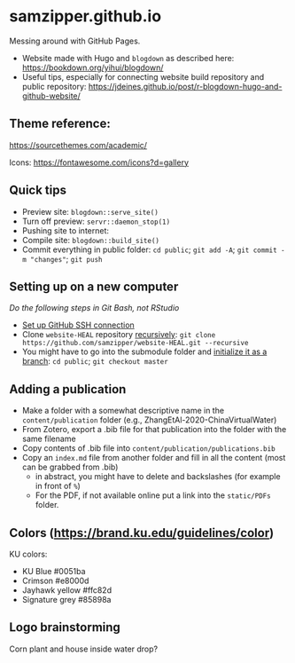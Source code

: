 # samzipper.github.io
Messing around with GitHub Pages.

 * Website made with Hugo and `blogdown` as described here: https://bookdown.org/yihui/blogdown/
 * Useful tips, especially for connecting website build repository and public repository: https://jdeines.github.io/post/r-blogdown-hugo-and-github-website/

## Theme reference: 
https://sourcethemes.com/academic/

Icons: https://fontawesome.com/icons?d=gallery

## Quick tips
 * Preview site: `blogdown::serve_site()`
 * Turn off preview: `servr::daemon_stop(1)`
 * Pushing site to internet:
  * Compile site: `blogdown::build_site()`
  * Commit everything in public folder: `cd public`; `git add -A`; `git commit -m "changes"`; `git push`

## Setting up on a new computer
*Do the following steps in Git Bash, not RStudio*
 * [Set up GitHub SSH connection](https://help.github.com/en/github/authenticating-to-github/generating-a-new-ssh-key-and-adding-it-to-the-ssh-agent)
 * Clone `website-HEAL` repository [recursively](https://stackoverflow.com/questions/11358082/empty-git-submodule-folder-when-repo-cloned): `git clone https://github.com/samzipper/website-HEAL.git --recursive`
 * You might have to go into the submodule folder and [initialize it as a branch](https://gist.github.com/Noitidart/7af2e120bb83e2be9aa4cc3ca0a37722): `cd public`; `git checkout master`

## Adding a publication
 * Make a folder with a somewhat descriptive name in the `content/publication` folder (e.g., ZhangEtAl-2020-ChinaVirtualWater)
 * From Zotero, export a .bib file for that publication into the folder with the same filename
 * Copy contents of .bib file into `content/publication/publications.bib`
 * Copy an `index.md` file from another folder and fill in all the content (most can be grabbed from .bib)
    * in abstract, you might have to delete and backslashes (for example in front of `%`)
    * For the PDF, if not available online put a link into the `static/PDFs` folder.

## Colors (https://brand.ku.edu/guidelines/color)
KU colors:
  * KU Blue #0051ba
  * Crimson #e8000d
  * Jayhawk yellow #ffc82d
  * Signature grey #85898a

## Logo brainstorming
Corn plant and house inside water drop?